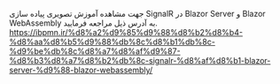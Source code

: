 جهت مشاهده آموزش تصویری پیاده سازی SignalR در Blazor Server و Blazor WebAssembly به آدرس ذیل مراجعه فرمایید.
https://ibpmn.ir/%d8%a2%d9%85%d9%88%d8%b2%d8%b4-%d8%aa%d8%b5%d9%88%db%8c%d8%b1%db%8c-%d9%be%db%8c%d8%a7%d8%af%d9%87-%d8%b3%d8%a7%d8%b2%db%8c-signalr-%d8%af%d8%b1-blazor-server-%d9%88-blazor-webassembly/
